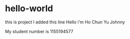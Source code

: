 # hello-world
this is project
I added this line
Hello i'm Ho Chun Yu Johnny 

My student number is 1155194577
